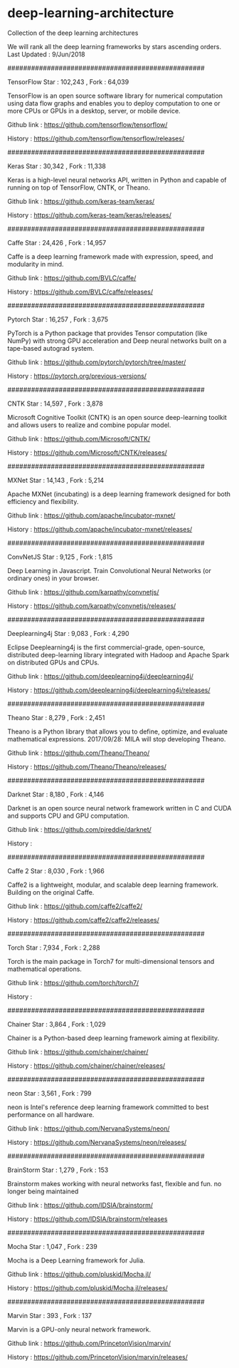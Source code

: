 # deep-learning-architecture
Collection of the deep learning architectures

We will rank all the deep learning frameworks by stars ascending orders.
Last Updated : 9/Jun/2018


##################################################

TensorFlow
Star : 102,243 , Fork : 64,039

TensorFlow is an open source software library for numerical computation using data flow graphs and 
enables you to deploy computation to one or more CPUs or GPUs in a desktop, server, or mobile device.

Github link : https://github.com/tensorflow/tensorflow/

History     : https://github.com/tensorflow/tensorflow/releases/

##################################################

Keras
Star : 30,342 , Fork : 11,338

Keras is a high-level neural networks API, written in Python and capable of running on top of TensorFlow, CNTK, or Theano.

Github link : https://github.com/keras-team/keras/

History     : https://github.com/keras-team/keras/releases/

##################################################

Caffe
Star : 24,426 , Fork : 14,957

Caffe is a deep learning framework made with expression, speed, and modularity in mind.

Github link : https://github.com/BVLC/caffe/

History     : https://github.com/BVLC/caffe/releases/

##################################################

Pytorch
Star : 16,257 , Fork : 3,675

PyTorch is a Python package that provides Tensor computation (like NumPy) with strong GPU acceleration 
and Deep neural networks built on a tape-based autograd system.

Github link : https://github.com/pytorch/pytorch/tree/master/

History     : https://pytorch.org/previous-versions/

##################################################

CNTK
Star : 14,597 , Fork : 3,878

Microsoft Cognitive Toolkit (CNTK) is an open source deep-learning toolkit and 
allows users to realize and combine popular model.

Github link : https://github.com/Microsoft/CNTK/

History     : https://github.com/Microsoft/CNTK/releases/

##################################################

MXNet
Star : 14,143 , Fork : 5,214

Apache MXNet (incubating) is a deep learning framework designed for both efficiency and flexibility.

Github link : https://github.com/apache/incubator-mxnet/

History     : https://github.com/apache/incubator-mxnet/releases/

##################################################

ConvNetJS
Star : 9,125 , Fork : 1,815

Deep Learning in Javascript. Train Convolutional Neural Networks (or ordinary ones) in your browser.

Github link : https://github.com/karpathy/convnetjs/

History     : https://github.com/karpathy/convnetjs/releases/

##################################################

Deeplearning4j
Star : 9,083 , Fork : 4,290

Eclipse Deeplearning4j is the first commercial-grade, open-source, distributed deep-learning library 
integrated with Hadoop and Apache Spark on distributed GPUs and CPUs.

Github link : https://github.com/deeplearning4j/deeplearning4j/

History     : https://github.com/deeplearning4j/deeplearning4j/releases/

##################################################

Theano
Star : 8,279 , Fork : 2,451

Theano is a Python library that allows you to define, optimize, and evaluate mathematical expressions.
2017/09/28: MILA will stop developing Theano.

Github link : https://github.com/Theano/Theano/

History     : https://github.com/Theano/Theano/releases/

##################################################

Darknet
Star : 8,180 , Fork : 4,146

Darknet is an open source neural network framework written in C and CUDA and supports CPU and GPU computation.

Github link : https://github.com/pjreddie/darknet/

History : 

##################################################

Caffe 2
Star : 8,030 , Fork : 1,966

Caffe2 is a lightweight, modular, and scalable deep learning framework. Building on the original Caffe.

Github link : https://github.com/caffe2/caffe2/

History     : https://github.com/caffe2/caffe2/releases/

##################################################

Torch
Star : 7,934 , Fork : 2,288

Torch is the main package in Torch7 for multi-dimensional tensors and mathematical operations.

Github link : https://github.com/torch/torch7/

History     : 

##################################################

Chainer
Star : 3,864 , Fork : 1,029

Chainer is a Python-based deep learning framework aiming at flexibility.

Github link : https://github.com/chainer/chainer/

History     : https://github.com/chainer/chainer/releases/

##################################################

neon
Star : 3,561 , Fork : 799

neon is Intel's reference deep learning framework committed to best performance on all hardware.

Github link : https://github.com/NervanaSystems/neon/

History     : https://github.com/NervanaSystems/neon/releases/

##################################################

BrainStorm
Star : 1,279 , Fork : 153

Brainstorm makes working with neural networks fast, flexible and fun.
no longer being maintained

Github link : https://github.com/IDSIA/brainstorm/

History     : https://github.com/IDSIA/brainstorm/releases

##################################################

Mocha
Star : 1,047 , Fork : 239

Mocha is a Deep Learning framework for Julia.

Github link : https://github.com/pluskid/Mocha.jl/

History     : https://github.com/pluskid/Mocha.jl/releases/

##################################################

Marvin
Star : 393 , Fork : 137

Marvin is a GPU-only neural network framework.

Github link : https://github.com/PrincetonVision/marvin/

History     : https://github.com/PrincetonVision/marvin/releases/
